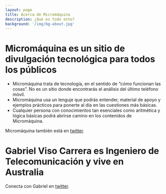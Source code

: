 ```yaml
---
layout: page
title: Acerca de Micromáquina
description: ¿Qué es todo esto?
background: '/img/bg-about.jpg'
---
```



# Micromáquina es un sitio de divulgación tecnológica para todos los públicos

- Micromáquina trata de tecnología, en el sentido de “cómo funcionan las cosas”. No es un sitio donde encontrarás el análisis del último teléfono móvil.
- Micromáquina usa un lenguje que podrás entender, material de apoyo y ejemplos prácticos para ponerte al día en las cuestiones más básicas.
- Cualquier persona con conocimientos tan esenciales como aritmética y lógica básicas podrá abrirse camino en los contenidos de Micromáquina.

Micromáquina también está en [twitter](https://twitter.com/micro_maquina).

# Gabriel Viso Carrera es Ingeniero de Telecomunicación y vive en Australia

Conecta con Gabriel en [twitter](https://twitter.com/gvisoc).